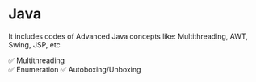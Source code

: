 # Java
It includes codes of Advanced Java concepts like: Multithreading, AWT, Swing, JSP, etc

✅ Multithreading<br />
✅ Enumeration
✅ Autoboxing/Unboxing